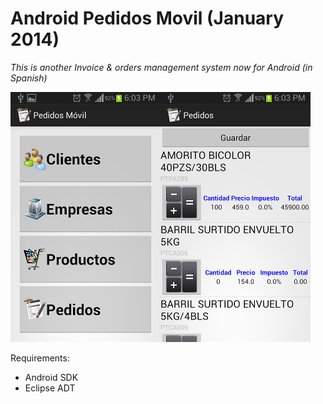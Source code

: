 # Android Pedidos Movil (January 2014)
_This is another Invoice & orders management system now for Android (in Spanish)_

![](https://github.com/hectormoralespiloni/Android-Pedidos-Movil/blob/master/pedidosAndroid.jpg)

Requirements:
* Android SDK
* Eclipse ADT